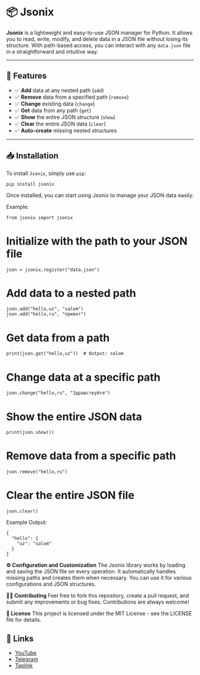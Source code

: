 # 📦 Jsonix

**Jsonix** is a lightweight and easy-to-use JSON manager for Python. It allows you to read, write, modify, and delete data in a JSON file without losing its structure. With path-based access, you can interact with any `data.json` file in a straightforward and intuitive way.

---

## 🚀 Features

- ✅ **Add** data at any nested path (`add`)
- ✅ **Remove** data from a specified path (`remove`)
- ✅ **Change** existing data (`change`)
- ✅ **Get** data from any path (`get`)
- ✅ **Show** the entire JSON structure (`show`)
- ✅ **Clear** the entire JSON data (`clear`)
- ✅ **Auto-create** missing nested structures

---

## 📥 Installation

To install `Jsonix`, simply use `pip`:

```
pip install jsonix
```
Once installed, you can start using Jsonix to manage your JSON data easily:

Example:
```
from jsonix import jsonix
```
# Initialize with the path to your JSON file
```
json = jsonix.register("data.json")
```
# Add data to a nested path
```
json.add("hello,uz", "salom")
json.add("hello,ru", "привет")
```

# Get data from a path
```
print(json.get("hello,uz"))  # Output: salom
```

# Change data at a specific path
```
json.change("hello,ru", "Здравствуйте")
```
# Show the entire JSON data
```
print(json.show())
```

# Remove data from a specific path
```
json.remove("hello,ru")
```

# Clear the entire JSON file
```
json.clear()
```
Example Output:
```
{
  "hello": {
    "uz": "salom"
  }
}
```

**⚙️ Configuration and Customization**
The Jsonix library works by loading and saving the JSON file on every operation. It automatically handles missing paths and creates them when necessary. You can use it for various configurations and JSON structures.

**👨‍💻 Contributing**
Feel free to fork this repository, create a pull request, and submit any improvements or bug fixes. Contributions are always welcome!

**📄 License**
This project is licensed under the MIT License - see the LICENSE file for details.

## 📌 Links

- [YouTube](https://www.youtube.com/@axmadjonqaxxorovc)
- [Telegram](https://t.me/axmadjonqaxxorovc)
- [Taplink](https://taplink.cc/itsqaxxorov)